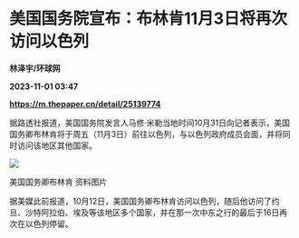 # 美国国务院宣布：布林肯11月3日将再次访问以色列
**林泽宇/环球网**

**2023-11-01 03:47**

**https://m.thepaper.cn/detail/25139774**

据路透社报道，美国国务院发言人马修·米勒当地时间10月31日向记者表示，美国国务卿布林肯将于周五（11月3日）前往以色列，与以色列政府成员会面，并将同时访问该地区其他国家。

![](https://imagecloud.thepaper.cn/thepaper/image/276/486/100.png)

美国国务卿布林肯 资料图片

据美媒此前报道，10月12日，美国国务卿布林肯访问以色列，随后他访问了约旦、沙特阿拉伯、埃及等该地区多个国家，并在那一次中东之行的最后于16日再次在以色列停留。